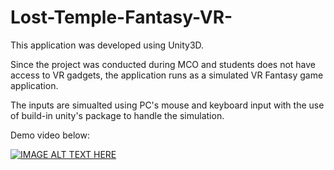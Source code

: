 # Lost-Temple-Fantasy-VR-


This application was developed using Unity3D. 

Since the project was conducted during MCO and students does not have access to VR gadgets, the application runs as a simulated VR Fantasy game application.

The inputs are simualted using PC's mouse and keyboard input with the use of build-in unity's package to handle the simulation.

Demo video below:

[![IMAGE ALT TEXT HERE](https://img.youtube.com/vi/kJxscofYVzw/0.jpg)](https://www.youtube.com/watch?v=kJxscofYVzw)
